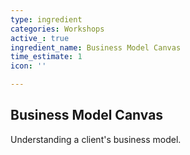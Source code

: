 ```yaml
---
type: ingredient
categories: Workshops
active_: true
ingredient_name: Business Model Canvas
time_estimate: 1
icon: ''

---
```

## Business Model Canvas

Understanding a client's business model.